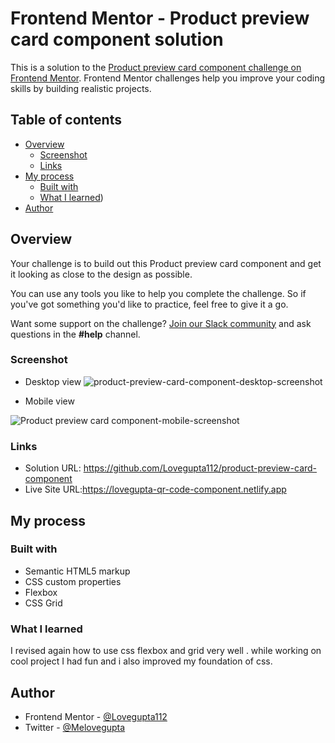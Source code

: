 # Frontend Mentor - Product preview card component solution

This is a solution to the [Product preview card component challenge on Frontend Mentor](https://www.frontendmentor.io/challenges/product-preview-card-component-GO7UmttRfa). 
Frontend Mentor challenges help you improve your coding skills by building realistic projects.

## Table of contents

- [Overview](#overview)
  - [Screenshot](#screenshot)
  - [Links](#links)
- [My process](#my-process)
  - [Built with](#built-with)
  - [What I learned](#what-i-learned))
- [Author](#author)



## Overview

Your challenge is to build out this Product preview card component and get it looking as close to the design as possible.

You can use any tools you like to help you complete the challenge. So if you've got something you'd like to practice, feel free to give it a go.

Want some support on the challenge? [Join our Slack community](https://www.frontendmentor.io/slack) and ask questions in the **#help** channel.

### Screenshot

- Desktop view
![product-preview-card-component-desktop-screenshot](https://user-images.githubusercontent.com/90507983/198601356-6271bf78-1a75-4814-88ec-4243996e76f0.png)


- Mobile view


![Product preview card component-mobile-screenshot](https://user-images.githubusercontent.com/90507983/198601454-5150b1e5-2d55-436b-b147-7e87fa94184a.png)


### Links

- Solution URL: https://github.com/Lovegupta112/product-preview-card-component
- Live Site URL:https://lovegupta-qr-code-component.netlify.app

## My process
### Built with

- Semantic HTML5 markup
- CSS custom properties
- Flexbox
- CSS Grid

### What I learned
I revised again how to use css flexbox  and grid very well . while working on cool project I had fun and i also improved my foundation of css.


## Author
- Frontend Mentor - [@Lovegupta112](https://www.frontendmentor.io/profile/Lovegupta112)
- Twitter - [@Melovegupta](https://www.twitter.com/melovegupta)

